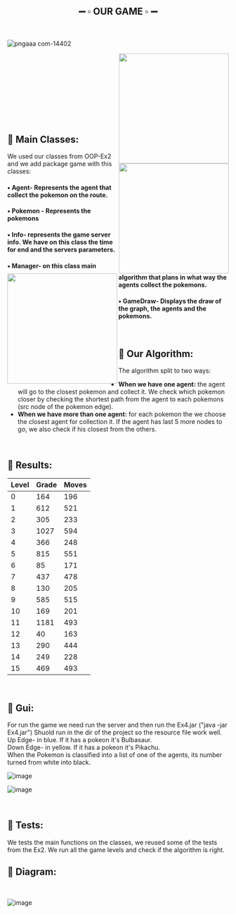 ## <p align="center"> :heavy_minus_sign: :white_small_square: OUR GAME :white_small_square: :heavy_minus_sign: <br />
<br />

![pngaaa com-14402](https://user-images.githubusercontent.com/93945532/148700984-96867c93-8ba1-4d0e-9661-adb1c4edcb98.png)


 <img align="right" width="250" src="https://user-images.githubusercontent.com/93945532/148700704-633b6232-4714-4fda-8488-8f30b16b1b02.png">
 <img align="right" width="250" src="https://user-images.githubusercontent.com/93945532/148701348-131505d1-68ce-4543-8931-5d0b6e0d84b0.png">
 <img  align="left" width="250" src="https://user-images.githubusercontent.com/93945532/148700752-182e40ef-a31e-455f-8ff1-d6072129c8e3.jpg">

   
 <br />
   <br />
   <br />
   <br />
   <br />
   <br />
   <br />
   <br />
   <br />

## :large_orange_diamond: Main Classes:
We used our classes from OOP-Ex2 and we add package game with this classes:

#### :black_small_square: Agent- Represents the agent that collect the pokemon on the route. <br />
#### :black_small_square: Pokemon - Represents the pokemons <br />
#### :black_small_square: Info- represents the game server info. We have on this class the time for end and the servers parameters. <br />
#### :black_small_square: Manager- on this class main algorithm that plans in what way the agents collect the pokemons. <br />
#### :black_small_square: GameDraw- Displays the draw of the graph, the agents and the pokemons. <br />

<br />

## :large_orange_diamond: Our Algorithm:
The algorithm split to two ways:
* **When we have one agent:** the agent will go to the closest pokemon and collect it. We check which pokemon closer by checking the shortest path from the agent to each pokemons (src node of the pokemon edge).
* **When we have more than one agent:** for each pokemon the we choose the closest agent for collection it. If the agent has last 5 more nodes to go, we also check if his closest from the others.

<br />

## :large_orange_diamond: Results:
Level          | Grade        | Moves        |
-------------- | ------------ | -------------|
   0           |    164          |   196           |
   1           |       612       |  521            |
   2           |        305      |      233        |   
   3           |       1027       |   594           |
   4           |      366        |  248            |
   5           |       815       |   551           |   
   6           |         85     |      171        |
   7           |     437         |    478          |
   8           |       130       |   205           |
   9           |      585        |       515       |
  10           |      169        |       201       |
  11           |        1181      |      493        |
  12           |        40      |    163          |
  13           |        290      |      444        |
  14           |      249        |        228      |
  15           |   469           |       493       |
   
<br />

## :large_orange_diamond: Gui:
   For run the game we need run the server and then run the Ex4.jar ("java -jar Ex4.jar") Shuold run in the dir of the project so the resource file work well. <br />
   Up Edge- in blue. If it has a pokeon it's Bulbasaur. <br />
   Down Edge- in yellow. If it has a pokeon it's Pikachu. <br />
   When the Pokemon is classified into a list of one of the agents, its number turned from white into black. <br />

![image](https://user-images.githubusercontent.com/64011788/148699619-47473fd0-b904-4522-922b-f244dbdcb041.png)

![image](https://user-images.githubusercontent.com/64011788/148699649-9b365dec-2ab1-4d79-a3d3-265dbf578591.png)

<br />

## :large_orange_diamond: Tests:
We tests the main functions on the classes, we reused some of the tests from the Ex2.
We run all the game levels and check if the algorithm is right. 
<br />

## :large_orange_diamond: Diagram:

<br />

![image](https://user-images.githubusercontent.com/64011788/148699867-ae78767a-ba4b-461b-a26d-a1e92a334371.png)

